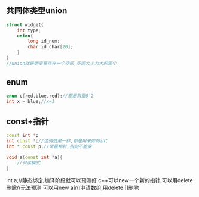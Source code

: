 ## 共同体类型union
```c++
struct widget{
	int type;
	union{
		long id_num;
		char id_char[20];
	}
}
//union就是俩变量存在一个空间,空间大小为大的那个
```

## enum
```c++
enum c{red,blue,red};//都是常量0-2
int x = blue;//x=1
```

## const+指针
```c++
const int *p
int const *p//这俩效果一样,都是用来修饰int
int * const p;//常量指针,指向不能变

void a(const int *a){
	//只读模式
}
```

int a;//静态绑定,编译阶段就可以预测好
c++可以new一个新的指针,可以用delete删除//无法预测
可以用new a\[n]申请数组,用delete \[]删除
